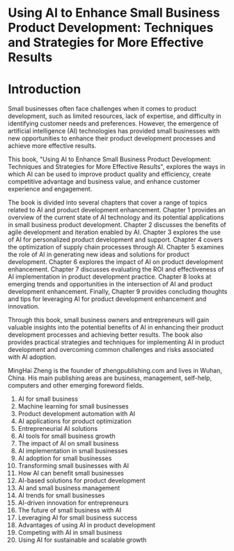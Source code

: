 # Using AI to Enhance Small Business Product Development: Techniques and Strategies for More Effective Results

# Introduction

Small businesses often face challenges when it comes to product development, such as limited resources, lack of expertise, and difficulty in identifying customer needs and preferences. However, the emergence of artificial intelligence (AI) technologies has provided small businesses with new opportunities to enhance their product development processes and achieve more effective results.

This book, "Using AI to Enhance Small Business Product Development: Techniques and Strategies for More Effective Results", explores the ways in which AI can be used to improve product quality and efficiency, create competitive advantage and business value, and enhance customer experience and engagement.

The book is divided into several chapters that cover a range of topics related to AI and product development enhancement. Chapter 1 provides an overview of the current state of AI technology and its potential applications in small business product development. Chapter 2 discusses the benefits of agile development and iteration enabled by AI. Chapter 3 explores the use of AI for personalized product development and support. Chapter 4 covers the optimization of supply chain processes through AI. Chapter 5 examines the role of AI in generating new ideas and solutions for product development. Chapter 6 explores the impact of AI on product development enhancement. Chapter 7 discusses evaluating the ROI and effectiveness of AI implementation in product development practice. Chapter 8 looks at emerging trends and opportunities in the intersection of AI and product development enhancement. Finally, Chapter 9 provides concluding thoughts and tips for leveraging AI for product development enhancement and innovation.

Through this book, small business owners and entrepreneurs will gain valuable insights into the potential benefits of AI in enhancing their product development processes and achieving better results. The book also provides practical strategies and techniques for implementing AI in product development and overcoming common challenges and risks associated with AI adoption.

MingHai Zheng is the founder of zhengpublishing.com and lives in Wuhan, China. His main publishing areas are business, management, self-help, computers and other emerging foreword fields.



1. AI for small business
2. Machine learning for small businesses
3. Product development automation with AI
4. AI applications for product optimization
5. Entrepreneurial AI solutions
6. AI tools for small business growth
7. The impact of AI on small business
8. AI implementation in small businesses
9. AI adoption for small businesses
10. Transforming small businesses with AI
11. How AI can benefit small businesses
12. AI-based solutions for product development
13. AI and small business management
14. AI trends for small businesses
15. AI-driven innovation for entrepreneurs
16. The future of small business with AI
17. Leveraging AI for small business success
18. Advantages of using AI in product development
19. Competing with AI in small business
20. Using AI for sustainable and scalable growth


